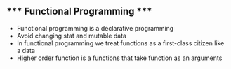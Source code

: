 *** Functional Programming ***
---
- Functional programming is a declarative programming
- Avoid changing stat and mutable data
- In functional programming we treat functions as a first-class citizen like a data
- Higher order function is a functions that take function as an arguments